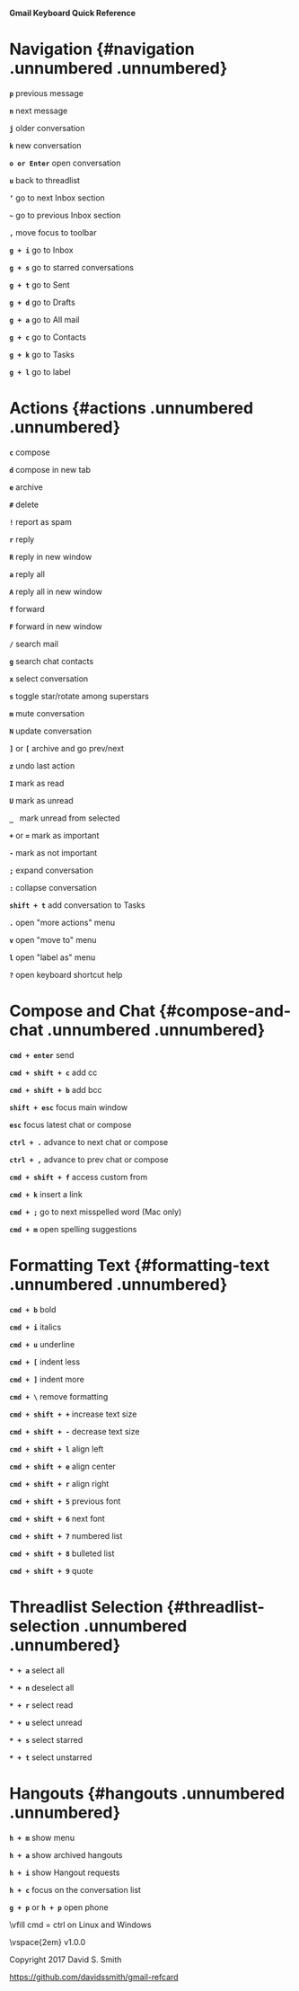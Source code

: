 **Gmail Keyboard Quick Reference**

Navigation {#navigation .unnumbered .unnumbered}
==========

**`p`** previous message

**`n`** next message

**`j`** older conversation

**`k`** new conversation

**`o or Enter`** open conversation

**`u`** back to threadlist

**`‘`** go to next Inbox section

**`~`** go to previous Inbox section

**`,`** move focus to toolbar

**`g + i`** go to Inbox

**`g + s`** go to starred conversations

**`g + t`** go to Sent

**`g + d`** go to Drafts

**`g + a`** go to All mail

**`g + c`** go to Contacts

**`g + k`** go to Tasks

**`g + l`** go to label

Actions {#actions .unnumbered .unnumbered}
=======

**`c`** compose

**`d`** compose in new tab

**`e`** archive

**`#`** delete

**`!`** report as spam

**`r`** reply

**`R`** reply in new window

**`a`** reply all

**`A`** reply all in new window

**`f`** forward

**`F`** forward in new window

**`/`** search mail

**`g`** search chat contacts

**`x`** select conversation

**`s`** toggle star/rotate among superstars

**`m`** mute conversation

**`N`** update conversation

**`]`** or **`[`** archive and go prev/next

**`z`** undo last action

**`I`** mark as read

**`U`** mark as unread

**`_ `** mark unread from selected

**`+`** or **`=`** mark as important

**`-`** mark as not important

**`;`** expand conversation

**`:`** collapse conversation

**`shift + t`** add conversation to Tasks

**`.`** open "more actions" menu

**`v`** open "move to" menu

**`l`** open "label as" menu

**`?`** open keyboard shortcut help

Compose and Chat {#compose-and-chat .unnumbered .unnumbered}
================

**`cmd + enter`** send

**`cmd + shift + c`** add cc

**`cmd + shift + b`** add bcc

**`shift + esc`** focus main window

**`esc`** focus latest chat or compose

**`ctrl + .`** advance to next chat or compose

**`ctrl + ,`** advance to prev chat or compose

**`cmd + shift + f`** access custom from

**`cmd + k`** insert a link

**`cmd + ;`** go to next misspelled word (Mac only)

**`cmd + m`** open spelling suggestions

Formatting Text {#formatting-text .unnumbered .unnumbered}
===============

**`cmd + b`** bold

**`cmd + i`** italics

**`cmd + u`** underline

**`cmd + [`** indent less

**`cmd + ]`** indent more

**`cmd + \`** remove formatting

**`cmd + shift + +`** increase text size

**`cmd + shift + -`** decrease text size

**`cmd + shift + l`** align left

**`cmd + shift + e`** align center

**`cmd + shift + r`** align right

**`cmd + shift + 5`** previous font

**`cmd + shift + 6`** next font

**`cmd + shift + 7`** numbered list

**`cmd + shift + 8`** bulleted list

**`cmd + shift + 9`** quote

Threadlist Selection {#threadlist-selection .unnumbered .unnumbered}
====================

**`* + a`** select all

**`* + n`** deselect all

**`* + r`** select read

**`* + u`** select unread

**`* + s`** select starred

**`* + t`** select unstarred

Hangouts {#hangouts .unnumbered .unnumbered}
========

**`h + m`** show menu

**`h + a`** show archived hangouts

**`h + i`** show Hangout requests

**`h + c`** focus on the conversation list

**`g + p`** or **`h + p`** open phone

\vfill
cmd $=$ ctrl on Linux and Windows

\vspace{2em}
v1.0.0

Copyright 2017 David S. Smith

https://github.com/davidssmith/gmail-refcard
